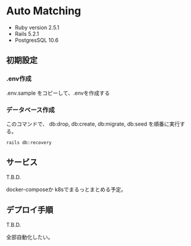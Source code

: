 Auto Matching
===

- Ruby version 2.5.1
- Rails 5.2.1
- PostgresSQL  10.6

## 初期設定

### .env作成

.env.sample をコピーして、.envを作成する

### データベース作成

このコマンドで、 db:drop, db:create, db:migrate, db:seed を順番に実行する。

```
rails db:recovery
```

## サービス

T.B.D.

docker-composeか k8sでまるっとまとめる予定。

## デプロイ手順

T.B.D. 

全部自動化したい。
